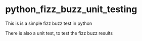 # python_fizz_buzz_unit_testing
This is is a simple fizz buzz test in python  

There is also a unit test, to test the fizz buzz results
